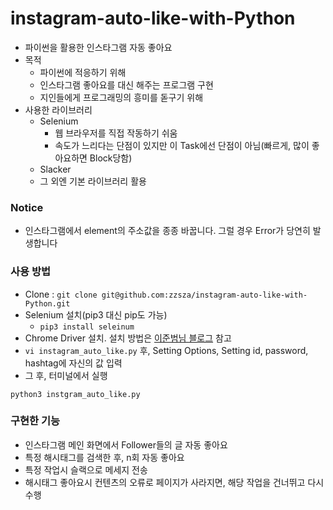 # instagram-auto-like-with-Python
- 파이썬을 활용한 인스타그램 자동 좋아요
- 목적
    - 파이썬에 적응하기 위해
    - 인스타그램 좋아요를 대신 해주는 프로그램 구현
    - 지인들에게 프로그래밍의 흥미를 돋구기 위해
- 사용한 라이브러리
    - Selenium
        - 웹 브라우저를 직접 작동하기 쉬움
        - 속도가 느리다는 단점이 있지만 이 Task에선 단점이 아님(빠르게, 많이 좋아요하면 Block당함)
    - Slacker
    - 그 외엔 기본 라이브러리 활용

### Notice
- 인스타그램에서 element의 주소값을 종종 바꿉니다. 그럴 경우 Error가 당연히 발생합니다

### 사용 방법
- Clone : ```git clone git@github.com:zzsza/instagram-auto-like-with-Python.git```
- Selenium 설치(pip3 대신 pip도 가능)
    - ```pip3 install seleinum```
- Chrome Driver 설치. 설치 방법은 [이준범님 블로그](https://beomi.github.io/2017/02/27/HowToMakeWebCrawler-With-Selenium/) 참고
- ```vi instagram_auto_like.py``` 후, Setting Options, Setting id, password, hashtag에 자신의 값 입력
- 그 후, 터미널에서 실행
```
python3 instgram_auto_like.py
```

### 구현한 기능
- 인스타그램 메인 화면에서 Follower들의 글 자동 좋아요
- 특정 해시태그를 검색한 후, n회 자동 좋아요
- 특정 작업시 슬랙으로 메세지 전송
- 해시태그 좋아요시 컨텐츠의 오류로 페이지가 사라지면, 해당 작업을 건너뛰고 다시 수행



